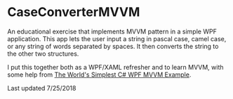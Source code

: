 # CaseConverterMVVM

An educational exercise that implements MVVM pattern in a simple WPF application. This app lets the user input a string in pascal case, camel case, or any string of words separated by spaces. It then converts the string to the other two structures.

I put this together both as a WPF/XAML refresher and to learn MVVM, with some help from [The World's Simplest C# WPF MVVM Example](https://www.markwithall.com/programming/2013/03/01/worlds-simplest-csharp-wpf-mvvm-example.html).

Last updated 7/25/2018

